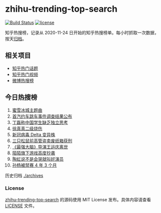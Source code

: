 # zhihu-trending-top-search

[![Build Status](https://github.com/justjavac/zhihu-trending-top-search/workflows/ci/badge.svg?branch=main)](https://github.com/justjavac/zhihu-trending-top-search/actions)
[![license](https://img.shields.io/github/license/justjavac/zhihu-trending-top-search)](https://github.com/justjavac/zhihu-trending-top-search/blob/main/LICENSE)

知乎热搜榜，记录从 2020-11-24 日开始的知乎热搜榜单。每小时抓取一次数据，按天[归档](./archives)。

## 相关项目

- [知乎热门话题](https://github.com/justjavac/zhihu-trending-hot-questions)
- [知乎热门视频](https://github.com/justjavac/zhihu-trending-hot-video)
- [微博热搜榜](https://github.com/justjavac/weibo-trending-hot-search)

## 今日热搜榜

<!-- BEGIN -->
<!-- 最后更新时间 Wed Jun 23 2021 00:11:32 GMT+0800 (China Standard Time) -->

1. [蜜雪冰城主题曲](https://www.zhihu.com/search?q=蜜雪冰城)
2. [首汽约车跳车事件调查结果公布](https://www.zhihu.com/search?q=首汽约车)
3. [丁磊称中国学生缺乏独立思考](https://www.zhihu.com/search?q=丁磊)
4. [徐真真二级烧伤](https://www.zhihu.com/search?q=徐真真)
5. [新冠病毒 Delta 变异株](https://www.zhihu.com/search?q=新冠病毒)
6. [三只松鼠前高管盗卖废纸箱获刑](https://www.zhihu.com/search?q=三只松鼠)
7. [《最强大脑》导演王运庆离世](https://www.zhihu.com/search?q=最强大脑导演王运庆)
8. [陌陌旗下游戏高度抄袭](https://www.zhihu.com/search?q=黑帝斯)
9. [陶虹说不是会哭就叫好演员](https://www.zhihu.com/search?q=陶虹说不是会哭就叫好演员)
10. [孙杨被禁赛 4 年 3 个月](https://www.zhihu.com/search?q=孙杨)

<!-- END -->

历史归档 [./archives](./archives)

### License

[zhihu-trending-top-search](https://github.com/justjavac/zhihu-trending-top-search)
的源码使用 MIT License 发布。具体内容请查看 [LICENSE](./LICENSE) 文件。
